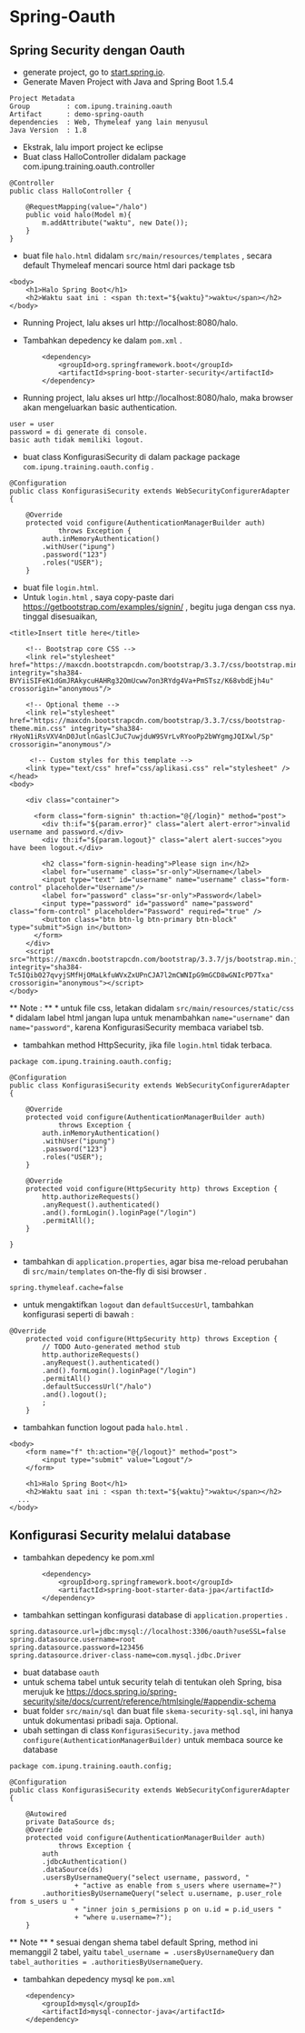 # Spring-Oauth
## Spring Security dengan Oauth
- generate project, go to [start.spring.io](https://start.spring.io/).
- Generate Maven Project with Java and Spring Boot 1.5.4
```
Project Metadata
Group         : com.ipung.training.oauth
Artifact      : demo-spring-oauth
dependencies  : Web, Thymeleaf yang lain menyusul
Java Version  : 1.8
```
- Ekstrak, lalu import project ke eclipse
- Buat class HalloController didalam package com.ipung.training.oauth.controller
```
@Controller
public class HalloController {

	@RequestMapping(value="/halo")
	public void halo(Model m){
		m.addAttribute("waktu", new Date());
	}
}
```
- buat file `halo.html` didalam `src/main/resources/templates` , secara default Thymeleaf mencari source html dari package tsb
```
<body>
	<h1>Halo Spring Boot</h1>
	<h2>Waktu saat ini : <span th:text="${waktu}">waktu</span></h2>
</body>
```
- Running Project, lalu akses url http://localhost:8080/halo.

- Tambahkan depedency ke dalam `pom.xml` .
```
		<dependency>
			<groupId>org.springframework.boot</groupId>
			<artifactId>spring-boot-starter-security</artifactId>
		</dependency>
 ```   
-  Running project, lalu akses url http://localhost:8080/halo, maka browser akan mengeluarkan basic authentication.
 ```
 user = user
 password = di generate di console.
 basic auth tidak memiliki logout.
 ```
- buat class KonfigurasiSecurity di dalam package package `com.ipung.training.oauth.config` .
```
@Configuration
public class KonfigurasiSecurity extends WebSecurityConfigurerAdapter {

	@Override
	protected void configure(AuthenticationManagerBuilder auth)
			throws Exception {
		auth.inMemoryAuthentication()
		.withUser("ipung")
		.password("123")
		.roles("USER");
	}
```  
- buat file `login.html`.
- Untuk `login.html` , saya copy-paste dari https://getbootstrap.com/examples/signin/ , begitu juga dengan css nya.
tinggal disesuaikan, 
```
<title>Insert title here</title>
	
	<!-- Bootstrap core CSS -->
    <link rel="stylesheet" href="https://maxcdn.bootstrapcdn.com/bootstrap/3.3.7/css/bootstrap.min.css" integrity="sha384-BVYiiSIFeK1dGmJRAkycuHAHRg32OmUcww7on3RYdg4Va+PmSTsz/K68vbdEjh4u" crossorigin="anonymous"/>
	
	<!-- Optional theme -->
	<link rel="stylesheet" href="https://maxcdn.bootstrapcdn.com/bootstrap/3.3.7/css/bootstrap-theme.min.css" integrity="sha384-rHyoN1iRsVXV4nD0JutlnGaslCJuC7uwjduW9SVrLvRYooPp2bWYgmgJQIXwl/Sp" crossorigin="anonymous"/>

	 <!-- Custom styles for this template -->
    <link type="text/css" href="css/aplikasi.css" rel="stylesheet" />
</head>
<body>

	<div class="container">

      <form class="form-signin" th:action="@{/login}" method="post">
      	<div th:if="${param.error}" class="alert alert-error">invalid username and password.</div>
      	<div th:if="${param.logout}" class="alert alert-succes">you have been logout.</div>
      	
        <h2 class="form-signin-heading">Please sign in</h2>
        <label for="username" class="sr-only">Username</label>
        <input type="text" id="username" name="username" class="form-control" placeholder="Username"/>
        <label for="password" class="sr-only">Password</label>
        <input type="password" id="password" name="password" class="form-control" placeholder="Password" required="true" />
        <button class="btn btn-lg btn-primary btn-block" type="submit">Sign in</button>
      </form>
    </div> 
    <script src="https://maxcdn.bootstrapcdn.com/bootstrap/3.3.7/js/bootstrap.min.js" integrity="sha384-Tc5IQib027qvyjSMfHjOMaLkfuWVxZxUPnCJA7l2mCWNIpG9mGCD8wGNIcPD7Txa" crossorigin="anonymous"></script>
</body>
```
** Note : **
	* untuk file css, letakan didalam `src/main/resources/static/css `
	* didalam label html jangan lupa untuk menambahkan `name="username"` dan `name="password"`, karena KonfigurasiSecurity membaca variabel tsb.
- tambahkan method HttpSecurity, jika file `login.html` tidak terbaca.
```
package com.ipung.training.oauth.config;

@Configuration
public class KonfigurasiSecurity extends WebSecurityConfigurerAdapter {

	@Override
	protected void configure(AuthenticationManagerBuilder auth)
			throws Exception {
		auth.inMemoryAuthentication()
		.withUser("ipung")
		.password("123")
		.roles("USER");
	}

	@Override
	protected void configure(HttpSecurity http) throws Exception {
		http.authorizeRequests()
		.anyRequest().authenticated()
		.and().formLogin().loginPage("/login")
		.permitAll();
	}
	
}
```
- tambahkan di `application.properties`, agar bisa me-reload perubahan di `src/main/templates` on-the-fly di sisi browser .
```
spring.thymeleaf.cache=false
```
- untuk mengaktifkan `logout` dan `defaultSuccesUrl`, tambahkan konfigurasi seperti di bawah :
```
@Override
	protected void configure(HttpSecurity http) throws Exception {
		// TODO Auto-generated method stub
		http.authorizeRequests()
		.anyRequest().authenticated()
		.and().formLogin().loginPage("/login")
		.permitAll()
		.defaultSuccessUrl("/halo")
		.and().logout();
		;
	}
```
- tambahkan function logout pada `halo.html` .
```
<body>
	<form name="f" th:action="@{/logout}" method="post">
		<input type="submit" value="Logout"/>
	</form>

	<h1>Halo Spring Boot</h1>
	<h2>Waktu saat ini : <span th:text="${waktu}">waktu</span></h2>
  ...
</body>
```
## Konfigurasi Security melalui database
- tambahkan depedency ke pom.xml
```
		<dependency>
			<groupId>org.springframework.boot</groupId>
			<artifactId>spring-boot-starter-data-jpa</artifactId>
		</dependency>
```
- tambahkan settingan konfigurasi database di `application.properties` .
```
spring.datasource.url=jdbc:mysql://localhost:3306/oauth?useSSL=false
spring.datasource.username=root
spring.datasource.password=123456
spring.datasource.driver-class-name=com.mysql.jdbc.Driver
```
- buat database `oauth`
- untuk schema tabel untuk security telah di tentukan oleh Spring, bisa merujuk ke https://docs.spring.io/spring-security/site/docs/current/reference/htmlsingle/#appendix-schema
- buat folder `src/main/sql` dan buat file `skema-security-sql.sql`, ini hanya untuk dokumentasi pribadi saja. Optional.
- ubah settingan di class `KonfigurasiSecurity.java` method `configure(AuthenticationManagerBuilder)` untuk membaca source ke database
```
package com.ipung.training.oauth.config;

@Configuration
public class KonfigurasiSecurity extends WebSecurityConfigurerAdapter {
	
	@Autowired
	private DataSource ds;
	@Override
	protected void configure(AuthenticationManagerBuilder auth)
			throws Exception {
		auth
		.jdbcAuthentication()
		.dataSource(ds)
		.usersByUsernameQuery("select username, password, "
				+ "active as enable from s_users where username=?")
		.authoritiesByUsernameQuery("select u.username, p.user_role from s_users u "
				+ "inner join s_permisions p on u.id = p.id_users "
				+ "where u.username=?");
	}
```
** Note ** 
	* sesuai dengan shema tabel default Spring, method ini memanggil 2 tabel, yaitu `tabel_username = .usersByUsernameQuery` dan 
	`tabel_authorities = .authoritiesByUsernameQuery`.
- tambahkan depedency mysql ke `pom.xml`
```
	<dependency>
		<groupId>mysql</groupId>
		<artifactId>mysql-connector-java</artifactId>
	</dependency>
```
